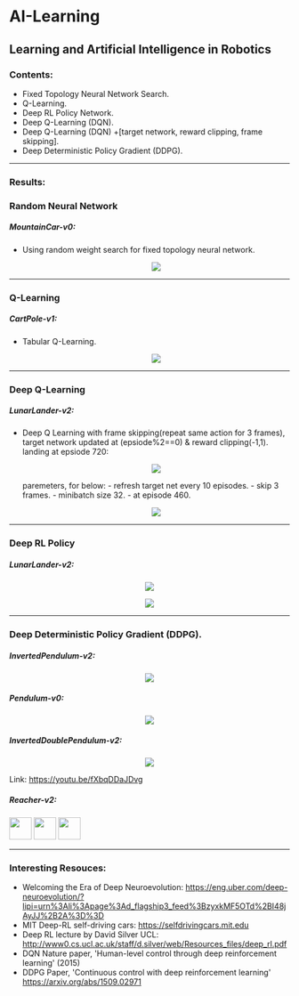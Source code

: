 # AI-Learning
Learning and Artificial Intelligence in Robotics
--------
### Contents:
- Fixed Topology Neural Network Search.
- Q-Learning.
- Deep RL Policy Network.
- Deep Q-Learning (DQN).
- Deep Q-Learning (DQN) +[target network, reward clipping, frame skipping].
- Deep Deterministic Policy Gradient (DDPG).

--------
### Results:

### Random Neural Network

##### MountainCar-v0:
- Using random weight search for fixed topology neural network.
    <p align="center">
    <img src="https://github.com/OakLake/AI-Learning/blob/master/GIFS/MountainCar_NN.gif">
    </p>

--------
### Q-Learning

##### CartPole-v1:
- Tabular Q-Learning.
    <p align="center">
    <img src="https://github.com/OakLake/AI-Learning/blob/master/GIFS/CartPole_RL.gif">
    </p>

--------
### Deep Q-Learning
##### LunarLander-v2:
- Deep Q Learning with frame skipping(repeat same action for 3 frames), target network updated at (epsiode%2==0) & reward clipping(-1,1).
    landing at epsiode 720:
    <p align="center">
    <img src="https://github.com/OakLake/AI-Learning/blob/master/GIFS/so_cool.gif">
    </p>
    paremeters, for below:
    - refresh target net every 10 episodes.
    - skip 3 frames.
    - minibatch size 32.
    - at episode 460.
    
    <p align="center">
    <img src="https://github.com/OakLake/AI-Learning/blob/master/GIFS/refreshNet10_skip3_batch32_frame460_NICE.gif">
    </p>
   
-------
### Deep RL Policy
##### LunarLander-v2:
<p align="center">
    <img src="https://github.com/OakLake/AI-Learning/blob/master/GIFS/clever_girl.gif">
    </p>
    
<p align="center">
    <img src="https://github.com/OakLake/AI-Learning/blob/master/GIFS/landing.gif">
    </p>
    
-------
### Deep Deterministic Policy Gradient (DDPG).

##### InvertedPendulum-v2:
<p align="center">
    <img src="https://github.com/OakLake/AI-Learning/blob/master/GIFS/InvertedPendulum_v2_DDPG_9x1000%2B720episodes_SOLVED_480px.gif">
</p>

##### Pendulum-v0:
<p align="center">
    <img src="https://github.com/OakLake/DeepRL-AI/blob/master/GIFS/Pendulum_v0_8360.gif">
</p>

##### InvertedDoublePendulum-v2:
<p align="center">
    <img src="https://github.com/OakLake/DeepRL-AI/blob/master/GIFS/InvertedDoublePendulum_v2_480px.gif">
</p>

Link: https://youtu.be/fXbqDDaJDvg

##### Reacher-v2:
<img src="https://github.com/OakLake/DeepRL-AI/blob/master/GIFS/Reacher_v2.gif" width="40" height="40" /> <img src="https://github.com/OakLake/DeepRL-AI/blob/master/GIFS/Reacher_v2_2.gif" width="40" height="40" /> <img src="https://github.com/OakLake/DeepRL-AI/blob/master/GIFS/Reacher_v2_3.gif" width="40" height="40" />

--------

### Interesting Resouces:

- Welcoming the Era of Deep Neuroevolution: https://eng.uber.com/deep-neuroevolution/?lipi=urn%3Ali%3Apage%3Ad_flagship3_feed%3BzyxkMF5OTd%2BI48jAyJJ%2B2A%3D%3D
- MIT Deep-RL self-driving cars: https://selfdrivingcars.mit.edu
- Deep RL lecture by David Silver UCL: http://www0.cs.ucl.ac.uk/staff/d.silver/web/Resources_files/deep_rl.pdf
- DQN Nature paper, 'Human-level control through deep reinforcement learning' (2015)
- DDPG Paper, 'Continuous control with deep reinforcement learning' https://arxiv.org/abs/1509.02971

